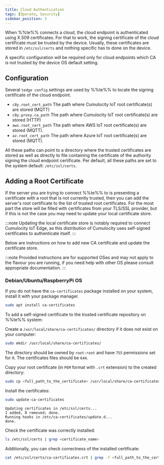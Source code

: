 ```yaml
---
title: Cloud Authentication
tags: [Operate, Security]
sidebar_position: 3
---
```


When %%te%% connects a cloud, the cloud endpoint is authenticated using X.509 certificates.
For that to work, the signing certificate of the cloud certificate must be trusted by the device.
Usually, these certificates are stored in `/etc/ssl/certs` and nothing specific has to done on the device.

A specific configuration will be required only for cloud endpoints which CA is not trusted by the device OS default setting.

## Configuration

Several `tedge config` settings are used by %%te%% to locate the signing certificate of the cloud endpoint. 

- `c8y.root_cert_path`  The path where Cumulocity IoT root certificate(s) are stored (MQTT)
- `c8y.proxy.ca_path`  The path where Cumulocity IoT root certificate(s) are stored (HTTP)
- `aws.root_cert_path`  The path where AWS IoT root certificate(s) are stored (MQTT).
- `az.root_cert_path`  The path where Azure IoT root certificate(s) are stored (MQTT).

All these paths can point to a directory where the trusted certificates are stored
as well as directly to file containing the certificate of the authority signing the cloud endpoint certificate.
Per default, all these paths are set to the system default:  `/etc/ssl/certs`.

## Adding a Root Certificate

If the server you are trying to connect %%te%% to is presenting a certificate with a root that is not currently trusted,
then you can add the server's root certificate to the list of trusted root certificates.
For the most part the store will be filled with certificates from your TLS/SSL provider,
but if this is not the case you may need to update your local certificate store.

:::note
Updating the local certificate store is notably required to connect Cumulocity IoT Edge,
as this distribution of Cumulocity uses self-signed certificates to authenticate itself.
:::

Below are instructions on how to add new CA certificate and update the certificate store.

:::note
Provided instructions are for supported OSes and may not apply to the flavour you are running,
if you need help with other OS please consult appropriate documentation.
:::

### Debian/Ubuntu/RaspberryPi OS

If you do not have the `ca-certificates` package installed on your system, install it with your package manager.

```sh
sudo apt install ca-certificates
```

To add a self-signed certificate to the trusted certificate repository on %%te%% system:

Create a `/usr/local/share/ca-certificates/` directory if it does not exist on your computer:

```sh
sudo mkdir /usr/local/share/ca-certificates/
```

The directory should be owned by `root:root` and have `755` permissions set for it. The certificates files should be `644`.

Copy your root certificate (in `PEM` format with `.crt` extension) to the created directory:

```sh
sudo cp <full_path_to_the_certificate> /usr/local/share/ca-certificates/
```

Install the certificates:

```sh
sudo update-ca-certificates
```

```text title="Output"
Updating certificates in /etc/ssl/certs...
1 added, 0 removed; done.
Running hooks in /etc/ca-certificates/update.d...
done.
```

Check the certificate was correctly installed:

```sh
ls /etc/ssl/certs | grep <certificate_name>
```

Additionally, you can check correctness of the installed certificate:

```sh
cat /etc/ssl/certs/ca-certificates.crt | grep -f <full_path_to_the_certificate>
```
